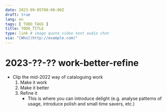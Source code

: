 ```yaml
---
date: 2023-09-05T00:00:00Z
draft: true
lang: en
tags: [ TODO_TAGS ]
title: TODO_TITLE
type: link # image quote video text audio chat
via: "[Who](http://example.com)"
---
```



# 2023-??-?? work-better-refine

* Clip the mid-2022 way of cataloguing work
	1. Make it work
	2. Make it better
	3. Refine it
		* This is where you can introduce delight (e.g. analyse patterns of usage, introduce polish and small time savers, etc.)

